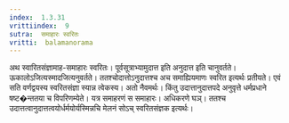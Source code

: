 ```yaml
---
index:  1.3.31
vrittiindex:  9
sutra:  समाहारः स्वरितः
vritti:  balamanorama 
---
```


अथ स्वारितसंज्ञामाह-समाहारः स्वरितः। पूर्वसूत्राभ्यामुदात्त इति अनुदात्त इति चानुवर्तते। ऊकालोऽजित्यस्मादजित्यनुवर्तते। ततश्चोदात्तोऽनुदात्तश्च अच समाह्यियमाणः स्वरित इत्यर्थः प्रतीयते। एवं सति वर्णद्वयस्य स्वरितसंज्ञा स्यान्न त्वेकस्य। अतो नैवमर्थः। किंतु उदात्तानुदात्तपदे अनुवृत्ते धर्मप्रधाने षष्ट�न्ततया च विपरिणम्येते। यत्र समाहरणं स समाहारः। अधिकरणे घञ्। ततश्च उदात्तत्वानुदात्तत्वयोर्धर्मयोर्यस्मिन्नचि मेलनं सोऽच् स्वरितसंज्ञक इत्यर्थः।

